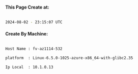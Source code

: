 
   
#### This Page Create at:

```bash

2024-08-02 - 23:15:07 UTC

```

#### Create By Machine:

```bash

Host Name : fv-az1114-532

platform  : Linux-6.5.0-1025-azure-x86_64-with-glibc2.35

Ip Local  : 10.1.0.13

```

